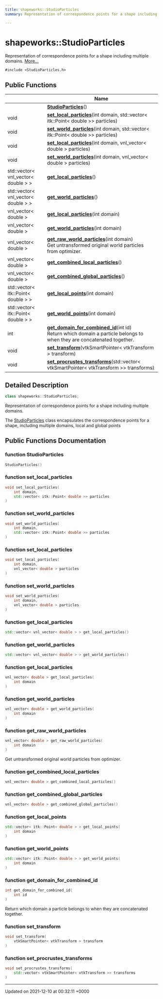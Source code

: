 ```yaml
---
title: shapeworks::StudioParticles
summary: Representation of correspondence points for a shape including multiple domains. 

---
```


# shapeworks::StudioParticles



Representation of correspondence points for a shape including multiple domains.  [More...](#detailed-description)


`#include <StudioParticles.h>`

## Public Functions

|                | Name           |
| -------------- | -------------- |
| | **[StudioParticles](../Classes/classshapeworks_1_1StudioParticles.md#function-studioparticles)**() |
| void | **[set_local_particles](../Classes/classshapeworks_1_1StudioParticles.md#function-set-local-particles)**(int domain, std::vector< itk::Point< double >> particles) |
| void | **[set_world_particles](../Classes/classshapeworks_1_1StudioParticles.md#function-set-world-particles)**(int domain, std::vector< itk::Point< double >> particles) |
| void | **[set_local_particles](../Classes/classshapeworks_1_1StudioParticles.md#function-set-local-particles)**(int domain, vnl_vector< double > particles) |
| void | **[set_world_particles](../Classes/classshapeworks_1_1StudioParticles.md#function-set-world-particles)**(int domain, vnl_vector< double > particles) |
| std::vector< vnl_vector< double > > | **[get_local_particles](../Classes/classshapeworks_1_1StudioParticles.md#function-get-local-particles)**() |
| std::vector< vnl_vector< double > > | **[get_world_particles](../Classes/classshapeworks_1_1StudioParticles.md#function-get-world-particles)**() |
| vnl_vector< double > | **[get_local_particles](../Classes/classshapeworks_1_1StudioParticles.md#function-get-local-particles)**(int domain) |
| vnl_vector< double > | **[get_world_particles](../Classes/classshapeworks_1_1StudioParticles.md#function-get-world-particles)**(int domain) |
| vnl_vector< double > | **[get_raw_world_particles](../Classes/classshapeworks_1_1StudioParticles.md#function-get-raw-world-particles)**(int domain)<br>Get untransformed original world particles from optimizer.  |
| vnl_vector< double > | **[get_combined_local_particles](../Classes/classshapeworks_1_1StudioParticles.md#function-get-combined-local-particles)**() |
| vnl_vector< double > | **[get_combined_global_particles](../Classes/classshapeworks_1_1StudioParticles.md#function-get-combined-global-particles)**() |
| std::vector< itk::Point< double > > | **[get_local_points](../Classes/classshapeworks_1_1StudioParticles.md#function-get-local-points)**(int domain) |
| std::vector< itk::Point< double > > | **[get_world_points](../Classes/classshapeworks_1_1StudioParticles.md#function-get-world-points)**(int domain) |
| int | **[get_domain_for_combined_id](../Classes/classshapeworks_1_1StudioParticles.md#function-get-domain-for-combined-id)**(int id)<br>Return which domain a particle belongs to when they are concatenated together.  |
| void | **[set_transform](../Classes/classshapeworks_1_1StudioParticles.md#function-set-transform)**(vtkSmartPointer< vtkTransform > transform) |
| void | **[set_procrustes_transforms](../Classes/classshapeworks_1_1StudioParticles.md#function-set-procrustes-transforms)**(std::vector< vtkSmartPointer< vtkTransform >> transforms) |

## Detailed Description

```cpp
class shapeworks::StudioParticles;
```

Representation of correspondence points for a shape including multiple domains. 

The [StudioParticles](../Classes/classshapeworks_1_1StudioParticles.md) class encapsulates the correspondence points for a shape, including multiple domains, local and global points 

## Public Functions Documentation

### function StudioParticles

```cpp
StudioParticles()
```


### function set_local_particles

```cpp
void set_local_particles(
    int domain,
    std::vector< itk::Point< double >> particles
)
```


### function set_world_particles

```cpp
void set_world_particles(
    int domain,
    std::vector< itk::Point< double >> particles
)
```


### function set_local_particles

```cpp
void set_local_particles(
    int domain,
    vnl_vector< double > particles
)
```


### function set_world_particles

```cpp
void set_world_particles(
    int domain,
    vnl_vector< double > particles
)
```


### function get_local_particles

```cpp
std::vector< vnl_vector< double > > get_local_particles()
```


### function get_world_particles

```cpp
std::vector< vnl_vector< double > > get_world_particles()
```


### function get_local_particles

```cpp
vnl_vector< double > get_local_particles(
    int domain
)
```


### function get_world_particles

```cpp
vnl_vector< double > get_world_particles(
    int domain
)
```


### function get_raw_world_particles

```cpp
vnl_vector< double > get_raw_world_particles(
    int domain
)
```

Get untransformed original world particles from optimizer. 

### function get_combined_local_particles

```cpp
vnl_vector< double > get_combined_local_particles()
```


### function get_combined_global_particles

```cpp
vnl_vector< double > get_combined_global_particles()
```


### function get_local_points

```cpp
std::vector< itk::Point< double > > get_local_points(
    int domain
)
```


### function get_world_points

```cpp
std::vector< itk::Point< double > > get_world_points(
    int domain
)
```


### function get_domain_for_combined_id

```cpp
int get_domain_for_combined_id(
    int id
)
```

Return which domain a particle belongs to when they are concatenated together. 

### function set_transform

```cpp
void set_transform(
    vtkSmartPointer< vtkTransform > transform
)
```


### function set_procrustes_transforms

```cpp
void set_procrustes_transforms(
    std::vector< vtkSmartPointer< vtkTransform >> transforms
)
```


-------------------------------

Updated on 2021-12-10 at 00:32:11 +0000
